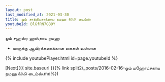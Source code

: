 ```yaml
---
layout: post
last_modified_at: 2021-03-30
title: ஓம் சாத்தியசாந்தாய நமஹ ௧௦௮ டைம்ஸ்
youtubeId: BlGfRN7GB9Y
---
```

 
 
 ஓம் சஹஸ்ர ஹஸ்தாய நமஹ  
 
 -  யாருக்கு ஆயிரக்கணக்கான கைகள் உள்ளன 
 
  
 
  
 
 
 
 
 
 


{% include youtubePlayer.html id=page.youtubeId %}
 
[Next]({{ site.baseurl }}{% link  split2/_posts/2016-02-16-ஓம் மஹோட்சகாய நமஹ ௧௦௮ டைம்ஸ்.md%})
 
